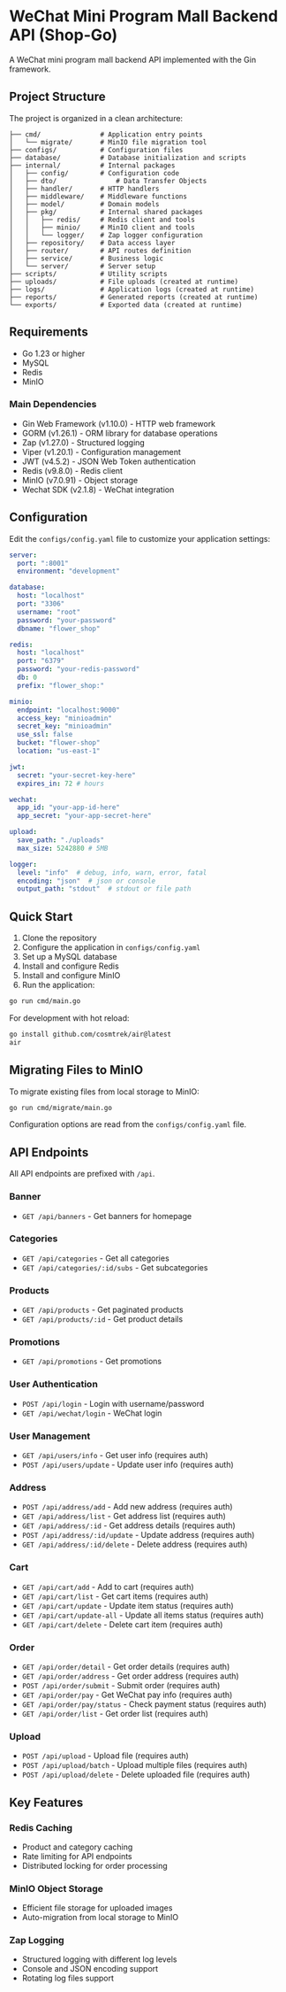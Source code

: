 # WeChat Mini Program Mall Backend API (Shop-Go)

A WeChat mini program mall backend API implemented with the Gin framework.

## Project Structure

The project is organized in a clean architecture:

```
├── cmd/               # Application entry points
│   └── migrate/       # MinIO file migration tool
├── configs/           # Configuration files
├── database/          # Database initialization and scripts
├── internal/          # Internal packages
│   ├── config/        # Configuration code
│   ├── dto/               # Data Transfer Objects
│   ├── handler/       # HTTP handlers
│   ├── middleware/    # Middleware functions
│   ├── model/         # Domain models
│   ├── pkg/           # Internal shared packages
│   │   ├── redis/     # Redis client and tools
│   │   ├── minio/     # MinIO client and tools
│   │   └── logger/    # Zap logger configuration
│   ├── repository/    # Data access layer
│   ├── router/        # API routes definition
│   ├── service/       # Business logic
│   └── server/        # Server setup
├── scripts/           # Utility scripts
├── uploads/           # File uploads (created at runtime)
├── logs/              # Application logs (created at runtime)
├── reports/           # Generated reports (created at runtime)
└── exports/           # Exported data (created at runtime)
```

## Requirements

- Go 1.23 or higher
- MySQL
- Redis
- MinIO

### Main Dependencies

- Gin Web Framework (v1.10.0) - HTTP web framework
- GORM (v1.26.1) - ORM library for database operations
- Zap (v1.27.0) - Structured logging
- Viper (v1.20.1) - Configuration management
- JWT (v4.5.2) - JSON Web Token authentication
- Redis (v9.8.0) - Redis client
- MinIO (v7.0.91) - Object storage
- Wechat SDK (v2.1.8) - WeChat integration

## Configuration

Edit the `configs/config.yaml` file to customize your application settings:

```yaml
server:
  port: ":8001"
  environment: "development"

database:
  host: "localhost"
  port: "3306"
  username: "root"
  password: "your-password"
  dbname: "flower_shop"

redis:
  host: "localhost"
  port: "6379"
  password: "your-redis-password"
  db: 0
  prefix: "flower_shop:"

minio:
  endpoint: "localhost:9000"
  access_key: "minioadmin"
  secret_key: "minioadmin"
  use_ssl: false
  bucket: "flower-shop"
  location: "us-east-1"

jwt:
  secret: "your-secret-key-here"
  expires_in: 72 # hours

wechat:
  app_id: "your-app-id-here"
  app_secret: "your-app-secret-here"

upload:
  save_path: "./uploads"
  max_size: 5242880 # 5MB

logger:
  level: "info"  # debug, info, warn, error, fatal
  encoding: "json"  # json or console
  output_path: "stdout"  # stdout or file path
```

## Quick Start

1. Clone the repository
2. Configure the application in `configs/config.yaml`
3. Set up a MySQL database
4. Install and configure Redis
5. Install and configure MinIO
6. Run the application:

```bash
go run cmd/main.go
```

For development with hot reload:
```bash
go install github.com/cosmtrek/air@latest
air
```

## Migrating Files to MinIO

To migrate existing files from local storage to MinIO:

```bash
go run cmd/migrate/main.go
```

Configuration options are read from the `configs/config.yaml` file.

## API Endpoints

All API endpoints are prefixed with `/api`.

### Banner
- `GET /api/banners` - Get banners for homepage

### Categories
- `GET /api/categories` - Get all categories
- `GET /api/categories/:id/subs` - Get subcategories

### Products
- `GET /api/products` - Get paginated products
- `GET /api/products/:id` - Get product details

### Promotions
- `GET /api/promotions` - Get promotions

### User Authentication
- `POST /api/login` - Login with username/password
- `GET /api/wechat/login` - WeChat login

### User Management
- `GET /api/users/info` - Get user info (requires auth)
- `POST /api/users/update` - Update user info (requires auth)

### Address
- `POST /api/address/add` - Add new address (requires auth)
- `GET /api/address/list` - Get address list (requires auth)
- `GET /api/address/:id` - Get address details (requires auth)
- `POST /api/address/:id/update` - Update address (requires auth)
- `GET /api/address/:id/delete` - Delete address (requires auth)

### Cart
- `GET /api/cart/add` - Add to cart (requires auth)
- `GET /api/cart/list` - Get cart items (requires auth)
- `GET /api/cart/update` - Update item status (requires auth)
- `GET /api/cart/update-all` - Update all items status (requires auth)
- `GET /api/cart/delete` - Delete cart item (requires auth)

### Order
- `GET /api/order/detail` - Get order details (requires auth)
- `GET /api/order/address` - Get order address (requires auth)
- `POST /api/order/submit` - Submit order (requires auth)
- `GET /api/order/pay` - Get WeChat pay info (requires auth)
- `GET /api/order/pay/status` - Check payment status (requires auth)
- `GET /api/order/list` - Get order list (requires auth)

### Upload
- `POST /api/upload` - Upload file (requires auth)
- `POST /api/upload/batch` - Upload multiple files (requires auth)
- `POST /api/upload/delete` - Delete uploaded file (requires auth)

## Key Features

### Redis Caching
- Product and category caching
- Rate limiting for API endpoints
- Distributed locking for order processing

### MinIO Object Storage
- Efficient file storage for uploaded images
- Auto-migration from local storage to MinIO

### Zap Logging
- Structured logging with different log levels
- Console and JSON encoding support
- Rotating log files support 